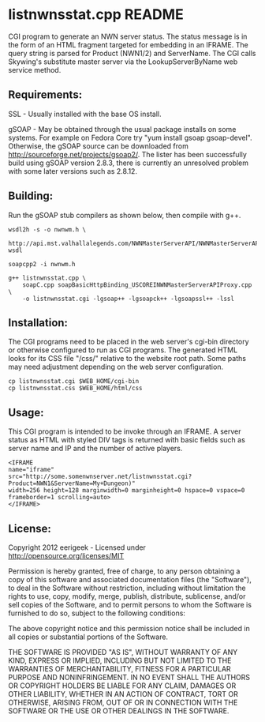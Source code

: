 listnwnsstat.cpp README
=======================

CGI program to generate an NWN server status. The status message is in the form
of an HTML fragment targeted for embedding in an IFRAME. The query string is
parsed for Product (NWN1/2) and ServerName. The CGI calls Skywing's substitute
master server via the LookupServerByName web service method.

Requirements:
-------------

SSL - Usually installed with the base OS install.

gSOAP - May be obtained through the usual package installs on some systems.
For example on Fedora Core try "yum install gsoap gsoap-devel".  Otherwise,
the gSOAP source can be downloaded from http://sourceforge.net/projects/gsoap2/.
The lister has been successfully build using gSOAP version 2.8.3, there is
currently an unresolved problem with some later versions such as 2.8.12.

Building:
---------

Run the gSOAP stub compilers as shown below, then compile with g++.

	wsdl2h -s -o nwnwm.h \
		http://api.mst.valhallalegends.com/NWNMasterServerAPI/NWNMasterServerAPI.svc?wsdl

	soapcpp2 -i nwnwm.h

	g++ listnwnsstat.cpp \
		soapC.cpp soapBasicHttpBinding_USCOREINWNMasterServerAPIProxy.cpp \
		-o listnwnsstat.cgi -lgsoap++ -lgsoapck++ -lgsoapssl++ -lssl

Installation:
-------------

The CGI programs need to be placed in the web server's cgi-bin directory
or otherwise configured to run as CGI programs. The generated HTML looks
for its CSS file "/css/" relative to the website root path. Some paths may
need adjustment depending on the web server configuration.

	cp listnwnsstat.cgi $WEB_HOME/cgi-bin
	cp listnwnsstat.css $WEB_HOME/html/css

Usage:
------

This CGI program is intended to be invoke through an IFRAME. A server status
as HTML with styled DIV tags is returned with basic fields such as server name
and IP and the number of active players.

	<IFRAME
	name="iframe"
	src="http://some.somenwnserver.net/listnwnsstat.cgi?Product=NWN1&ServerName=My+Dungeon)"
	width=256 height=128 marginwidth=0 marginheight=0 hspace=0 vspace=0
	frameborder=1 scrolling=auto>
	</IFRAME>

License:
--------

Copyright 2012 eerigeek - Licensed under http://opensource.org/licenses/MIT

Permission is hereby granted, free of charge, to any person obtaining a copy
of this software and associated documentation files (the "Software"), to deal
in the Software without restriction, including without limitation the rights
to use, copy, modify, merge, publish, distribute, sublicense, and/or sell
copies of the Software, and to permit persons to whom the Software is
furnished to do so, subject to the following conditions:

The above copyright notice and this permission notice shall be included in
all copies or substantial portions of the Software.

THE SOFTWARE IS PROVIDED "AS IS", WITHOUT WARRANTY OF ANY KIND, EXPRESS OR
IMPLIED, INCLUDING BUT NOT LIMITED TO THE WARRANTIES OF MERCHANTABILITY,
FITNESS FOR A PARTICULAR PURPOSE AND NONINFRINGEMENT. IN NO EVENT SHALL THE
AUTHORS OR COPYRIGHT HOLDERS BE LIABLE FOR ANY CLAIM, DAMAGES OR OTHER
LIABILITY, WHETHER IN AN ACTION OF CONTRACT, TORT OR OTHERWISE, ARISING FROM,
OUT OF OR IN CONNECTION WITH THE SOFTWARE OR THE USE OR OTHER DEALINGS IN THE
SOFTWARE.

